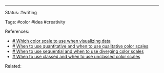 #



# 

---
Status: #writing

Tags: #color #idea #creativity

References:
- [# Which color scale to use when visualizing data](https://blog.datawrapper.de/which-color-scale-to-use-in-data-vis/)
- [# When to use quantitative and when to use qualitative color scales](https://blog.datawrapper.de/quantitative-vs-qualitative-color-scales/)
- [# When to use sequential and when to use diverging color scales](https://blog.datawrapper.de/diverging-vs-sequential-color-scales/)
- [# When to use classed and when to use unclassed color scales](https://blog.datawrapper.de/classed-vs-unclassed-color-scales/)

Related:
